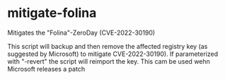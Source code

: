 # mitigate-folina
Mitigates the "Folina"-ZeroDay (CVE-2022-30190)

This script will backup and then remove the affected registry key (as suggested by Microsoft) to mitigate CVE-2022-30190).
If parameterized with "-revert" the script will reimport the key. This cam be used wehn Microsoft releases a patch
